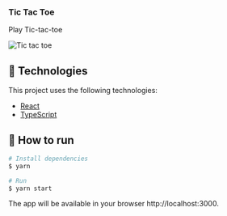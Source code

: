 ### Tic Tac Toe
Play Tic-tac-toe

<img alt="Tic tac toe" src="https://user-images.githubusercontent.com/23083888/133932797-b95fef71-c99d-4275-9183-d07095806a72.png">

## 🧪 Technologies

This project uses the following technologies:

- [React](https://reactjs.org)
- [TypeScript](https://www.typescriptlang.org/)

## 🚀 How to run

```bash
# Install dependencies
$ yarn

# Run
$ yarn start
```
The app will be available in your browser http://localhost:3000.

